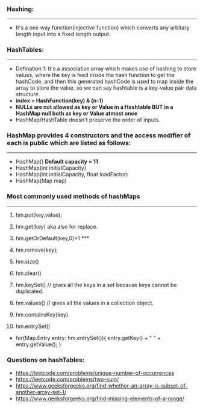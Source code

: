 ### Hashing: 
-------------------------------------------------------------------------------------------------
-   It's a one way function(injective function) which converts any arbitary length input into a fixed length output.

### HashTables:
-------------------------------------------------------------------------------------------------
-   Defination 1: It's a associative array which makes use of hashing to store values, where the key is feed inside the hash function to get the hashCode, and then this generated hashCode is used to map inside the array to store the value. so we can say hashtable is a key-value pair data structure.
-  **index = HashFunction(key) & (n-1)**
- **NULLs are not allowed as key or Value in a Hashtable BUT in a HashMap null both as key or Value atmost once** 
- HashMap/HashTable doesn't preserve the order of inputs.



### HashMap provides 4 constructors and the access modifier of each is public which are listed as follows:
------------------------------------------------------------------------------------------------------
- HashMap()  **Default capacity = 11**
- HashMap(int initialCapacity) 
- HashMap(int initialCapacity, float loadFactor)
- HashMap(Map map)

### Most commonly used methods of hashMaps
-------------------------------------------------------------------------------------------------
1. hm.put(key,value);
2. hm.get(key) aka also for replace.
3. hm.getOrDefault(key,0)+1 *** 
4. hm.remove(key);
5. hm.size()
6. hm.clear()
7. hm.keySet() // gives all the keys in a set because keys cannot be duplicated.
8. hm.values() // gives all the values in a collection object.
9. hm.containsKey(key)


10. hm.entrySet()
- for(Map.Entry entry: hm.entrySet()){
    entry.getKey() + " " + entry.getValue(); 
}


### Questions on hashTables:
- https://leetcode.com/problems/unique-number-of-occurrences
- https://leetcode.com/problems/two-sum/
- https://www.geeksforgeeks.org/find-whether-an-array-is-subset-of-another-array-set-1/
- https://www.geeksforgeeks.org/find-missing-elements-of-a-range/